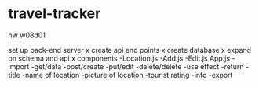 # travel-tracker
hw w08d01

set up back-end server x
create api end points x
create database x
expand on schema and api x
components 
    -Location.js
    -Add.js
    -Edit.js
App.js
    -import
    -get/data
    -post/create
    -put/edit
    -delete/delete
    -use effect
    -return
        -title
        -name of location
        -picture of location
        -tourist rating
        -info
    -export

